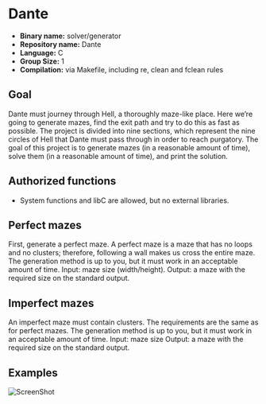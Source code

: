 # Dante

- **Binary name:** solver/generator
- **Repository name:** Dante
- **Language:** C
- **Group Size:** 1
- **Compilation:** via Makefile, including re, clean and fclean rules

## Goal

Dante must journey through Hell, a thoroughly maze-like place. Here we’re going to generate mazes, find
the exit path and try to do this as fast as possible.
The project is divided into nine sections, which represent the nine circles of Hell that Dante must pass
through in order to reach purgatory.
The goal of this project is to generate mazes (in a reasonable amount of time), solve them (in a reasonable
amount of time), and print the solution.

## Authorized functions

- System functions and libC are allowed, but no external libraries.

## Perfect mazes

First, generate a perfect maze.
A perfect maze is a maze that has no loops and no clusters; therefore, following a wall makes us cross the
entire maze.
The generation method is up to you, but it must work in an acceptable amount of time.
Input: maze size (width/height).
Output: a maze with the required size on the standard output.

## Imperfect mazes

An imperfect maze must contain clusters.
The requirements are the same as for perfect mazes.
The generation method is up to you, but it must work in an acceptable amount of time.
Input: maze size
Output: a maze with the required size on the standard output.

## Examples

![ScreenShot](https://raw.github.com/L0rentz/Dante/master/examples/example.png)